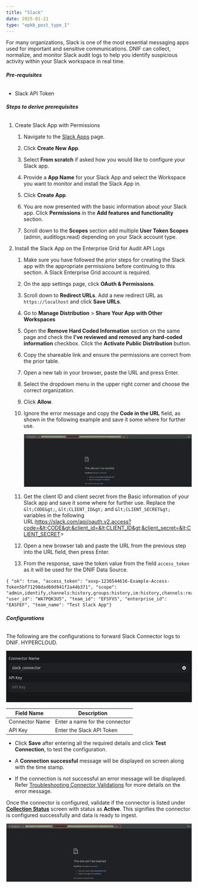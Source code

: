 ```yaml
---
title: "Slack"
date: 2025-01-21
type: "epkb_post_type_1"
---
```


For many organizations, Slack is one of the most essential messaging apps used for important and sensitive communications. DNIF can collect, normalize, and monitor Slack audit logs to help you identify suspicious activity within your Slack workspace in real time.

###### **Pre-requisites**

- Slack API Token

###### **Steps to derive prerequisites**

1. Create Slack App with Permissions
    1. Navigate to the [Slack Apps](https://api.slack.com/apps) page.
    
    3. Click **Create New App**.
    
    5. Select **From scratch** if asked how you would like to configure your Slack app.
    
    7. Provide a **App Name** for your Slack App and select the Workspace you want to monitor and install the Slack App in.
    
    9. Click **Create App**.
    
    11. You are now presented with the basic information about your Slack app. Click **Permissions** in the **Add features and functionality** section.
    
    13. Scroll down to the **Scopes** section add multiple **User Token Scopes** (admin, auditlogs:read) depending on your Slack account type.

3. Install the Slack App on the Enterprise Grid for Audit API Logs
    1. Make sure you have followed the prior steps for creating the Slack app with the appropriate permissions before continuing to this section. A Slack Enterprise Grid account is required.
    
    3. On the app settings page, click **OAuth & Permissions**.
    
    5. Scroll down to **Redirect URLs**. Add a new redirect URL as `https://localhost` and click **Save URLs**.
    
    7. Go to **Manage Distribution** > **Share Your App with Other Workspaces**
    
    9. Open the **Remove Hard Coded Information** section on the same page and check the **I've reviewed and removed any hard-coded information** checkbox. Click the **Activate Public Distribution** button.
    
    11. Copy the shareable link and ensure the permissions are correct from the prior table.
    
    13. Open a new tab in your browser, paste the URL and press Enter.
    
    15. Select the dropdown menu in the upper right corner and choose the correct organization.
    
    17. Click **Allow**.
    
    19. Ignore the error message and copy the **Code in the URL** field, as shown in the following example and save it some where for further use.  
          
          
        ![](./images-Slack/Slack-1.webp)  
          
        
    
    21. Get the client ID and client secret from the Basic information of your Slack app and save it some where for further use. Replace the `&lt;CODE&gt;`, `&lt;CLIENT_ID&gt;` and `&lt;CLIENT_SECRET&gt;` variables in the following URL:https://slack.com/api/oauth.v2.access?code=&lt;CODE&gt;&client_id=&lt;CLIENT_ID&gt;&client_secret=&lt;CLIENT_SECRET&gt;
    
    23. Open a new browser tab and paste the URL from the previous step into the URL field, then press Enter.
    
    25. From the response, save the token value from the field `access_token` as it will be used for the DNIF Data Source.

```
{ "ok": true, "access_token": "xoxp-1236544616-Example-Access-Token5bf71298dad60d941f2a44b371", "scope": "admin,identify,channels:history,groups:history,im:history,channels:read,team:read,users:read,users:read.email,auditlogs:read", "user_id": "WA7PQK3U5", "team_id": "EFSFVS", "enterprise_id": "EASFEF", "team_name": "Test Slack App"}
```

###### **Configurations**

The following are the configurations to forward Slack Connector logs to DNIF. HYPERCLOUD.

![image1-Sep-26-2023-05-45-50-1123-AM](./images-Slack/Slack-2.webp)

| **Field Name** | **Description** |
| --- | --- |
| Connector Name | Enter a name for the connector |
| API Key | Enter the Slack API Token |

- Click **Save** after entering all the required details and click **Test Connection**, to test the configuration.

- A **Connection successful** message will be displayed on screen along with the time stamp.

- If the connection is not successful an error message will be displayed. Refer [Troubleshooting Connector Validations](https://dnif.it/kb/troubleshooting-and-debugging/troubleshooting-connector-validations/) for more details on the error message.

Once the connector is configured, validate if the connector is listed under **[Collection Status](https://dnif.it/kb/operations/collection-status/)** screen with status as **Active**. This signifies the connector is configured successfully and data is ready to ingest.

![](./images-Slack/Slack-1.webp)
